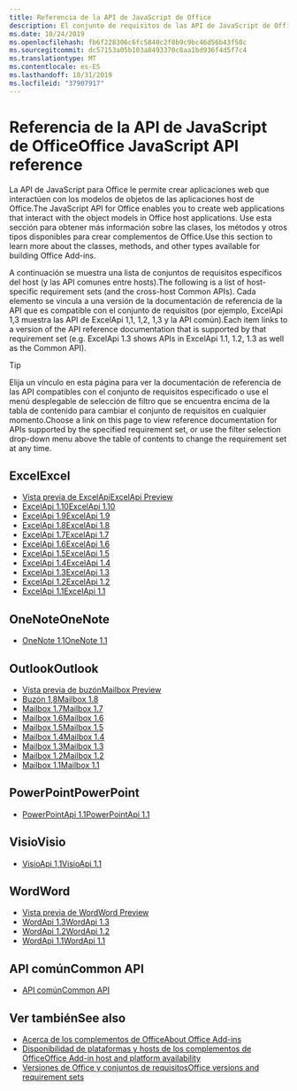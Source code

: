 ```yaml
---
title: Referencia de la API de JavaScript de Office
description: El conjunto de requisitos de las API de JavaScript de Office por host
ms.date: 10/24/2019
ms.openlocfilehash: fb6f228306c6fc5840c2f8b9c9bc46d56b43f50c
ms.sourcegitcommit: dc57153a05b103a8493370c8aa1bd936f4d5f7c4
ms.translationtype: MT
ms.contentlocale: es-ES
ms.lasthandoff: 10/31/2019
ms.locfileid: "37907917"
---
```

# <a name="office-javascript-api-reference"></a><span data-ttu-id="9b8e5-103">Referencia de la API de JavaScript de Office</span><span class="sxs-lookup"><span data-stu-id="9b8e5-103">Office JavaScript API reference</span></span>

<span data-ttu-id="9b8e5-104">La API de JavaScript para Office le permite crear aplicaciones web que interactúen con los modelos de objetos de las aplicaciones host de Office.</span><span class="sxs-lookup"><span data-stu-id="9b8e5-104">The JavaScript API for Office enables you to create web applications that interact with the object models in Office host applications.</span></span> <span data-ttu-id="9b8e5-105">Use esta sección para obtener más información sobre las clases, los métodos y otros tipos disponibles para crear complementos de Office.</span><span class="sxs-lookup"><span data-stu-id="9b8e5-105">Use this section to learn more about the classes, methods, and other types available for building Office Add-ins.</span></span>

<span data-ttu-id="9b8e5-106">A continuación se muestra una lista de conjuntos de requisitos específicos del host (y las API comunes entre hosts).</span><span class="sxs-lookup"><span data-stu-id="9b8e5-106">The following is a list of host-specific requirement sets (and the cross-host Common APIs).</span></span> <span data-ttu-id="9b8e5-107">Cada elemento se vincula a una versión de la documentación de referencia de la API que es compatible con el conjunto de requisitos (por ejemplo, ExcelApi 1,3 muestra las API de ExcelApi 1,1, 1,2, 1,3 y la API común).</span><span class="sxs-lookup"><span data-stu-id="9b8e5-107">Each item links to a version of the API reference documentation that is supported by that requirement set (e.g. ExcelApi 1.3 shows APIs in ExcelApi 1.1, 1.2, 1.3 as well as the Common API).</span></span>

> [!TIP]
> <span data-ttu-id="9b8e5-108">Elija un vínculo en esta página para ver la documentación de referencia de las API compatibles con el conjunto de requisitos especificado o use el menú desplegable de selección de filtro que se encuentra encima de la tabla de contenido para cambiar el conjunto de requisitos en cualquier momento.</span><span class="sxs-lookup"><span data-stu-id="9b8e5-108">Choose a link on this page to view reference documentation for APIs supported by the specified requirement set, or use the filter selection drop-down menu above the table of contents to change the requirement set at any time.</span></span>

## <a name="excel"></a><span data-ttu-id="9b8e5-109">Excel</span><span class="sxs-lookup"><span data-stu-id="9b8e5-109">Excel</span></span>

- [<span data-ttu-id="9b8e5-110">Vista previa de ExcelApi</span><span class="sxs-lookup"><span data-stu-id="9b8e5-110">ExcelApi Preview</span></span>](/javascript/api/excel?view=excel-js-preview)
- [<span data-ttu-id="9b8e5-111">ExcelApi 1.10</span><span class="sxs-lookup"><span data-stu-id="9b8e5-111">ExcelApi 1.10</span></span>](/javascript/api/excel?view=excel-js-1.10)
- [<span data-ttu-id="9b8e5-112">ExcelApi 1.9</span><span class="sxs-lookup"><span data-stu-id="9b8e5-112">ExcelApi 1.9</span></span>](/javascript/api/excel?view=excel-js-1.9)
- [<span data-ttu-id="9b8e5-113">ExcelApi 1.8</span><span class="sxs-lookup"><span data-stu-id="9b8e5-113">ExcelApi 1.8</span></span>](/javascript/api/excel?view=excel-js-1.8)
- [<span data-ttu-id="9b8e5-114">ExcelApi 1.7</span><span class="sxs-lookup"><span data-stu-id="9b8e5-114">ExcelApi 1.7</span></span>](/javascript/api/excel?view=excel-js-1.7)
- [<span data-ttu-id="9b8e5-115">ExcelApi 1.6</span><span class="sxs-lookup"><span data-stu-id="9b8e5-115">ExcelApi 1.6</span></span>](/javascript/api/excel?view=excel-js-1.6)
- [<span data-ttu-id="9b8e5-116">ExcelApi 1.5</span><span class="sxs-lookup"><span data-stu-id="9b8e5-116">ExcelApi 1.5</span></span>](/javascript/api/excel?view=excel-js-1.5)
- [<span data-ttu-id="9b8e5-117">ExcelApi 1.4</span><span class="sxs-lookup"><span data-stu-id="9b8e5-117">ExcelApi 1.4</span></span>](/javascript/api/excel?view=excel-js-1.4)
- [<span data-ttu-id="9b8e5-118">ExcelApi 1.3</span><span class="sxs-lookup"><span data-stu-id="9b8e5-118">ExcelApi 1.3</span></span>](/javascript/api/excel?view=excel-js-1.3)
- [<span data-ttu-id="9b8e5-119">ExcelApi 1.2</span><span class="sxs-lookup"><span data-stu-id="9b8e5-119">ExcelApi 1.2</span></span>](/javascript/api/excel?view=excel-js-1.2)
- [<span data-ttu-id="9b8e5-120">ExcelApi 1.1</span><span class="sxs-lookup"><span data-stu-id="9b8e5-120">ExcelApi 1.1</span></span>](/javascript/api/excel?view=excel-js-1.1)

## <a name="onenote"></a><span data-ttu-id="9b8e5-121">OneNote</span><span class="sxs-lookup"><span data-stu-id="9b8e5-121">OneNote</span></span>

- [<span data-ttu-id="9b8e5-122">OneNote 1,1</span><span class="sxs-lookup"><span data-stu-id="9b8e5-122">OneNote 1.1</span></span>](/javascript/api/onenote?view=onenote-js-1.1)

## <a name="outlook"></a><span data-ttu-id="9b8e5-123">Outlook</span><span class="sxs-lookup"><span data-stu-id="9b8e5-123">Outlook</span></span>

- [<span data-ttu-id="9b8e5-124">Vista previa de buzón</span><span class="sxs-lookup"><span data-stu-id="9b8e5-124">Mailbox Preview</span></span>](/javascript/api/outlook?view=outlook-js-preview)
- [<span data-ttu-id="9b8e5-125">Buzón 1,8</span><span class="sxs-lookup"><span data-stu-id="9b8e5-125">Mailbox 1.8</span></span>](/javascript/api/outlook?view=outlook-js-1.8)
- [<span data-ttu-id="9b8e5-126">Mailbox 1.7</span><span class="sxs-lookup"><span data-stu-id="9b8e5-126">Mailbox 1.7</span></span>](/javascript/api/outlook?view=outlook-js-1.7)
- [<span data-ttu-id="9b8e5-127">Mailbox 1.6</span><span class="sxs-lookup"><span data-stu-id="9b8e5-127">Mailbox 1.6</span></span>](/javascript/api/outlook?view=outlook-js-1.6)
- [<span data-ttu-id="9b8e5-128">Mailbox 1.5</span><span class="sxs-lookup"><span data-stu-id="9b8e5-128">Mailbox 1.5</span></span>](/javascript/api/outlook?view=outlook-js-1.5)
- [<span data-ttu-id="9b8e5-129">Mailbox 1.4</span><span class="sxs-lookup"><span data-stu-id="9b8e5-129">Mailbox 1.4</span></span>](/javascript/api/outlook?view=outlook-js-1.4)
- [<span data-ttu-id="9b8e5-130">Mailbox 1.3</span><span class="sxs-lookup"><span data-stu-id="9b8e5-130">Mailbox 1.3</span></span>](/javascript/api/outlook?view=outlook-js-1.3)
- [<span data-ttu-id="9b8e5-131">Mailbox 1.2</span><span class="sxs-lookup"><span data-stu-id="9b8e5-131">Mailbox 1.2</span></span>](/javascript/api/outlook?view=outlook-js-1.2)
- [<span data-ttu-id="9b8e5-132">Mailbox 1.1</span><span class="sxs-lookup"><span data-stu-id="9b8e5-132">Mailbox 1.1</span></span>](/javascript/api/outlook?view=outlook-js-1.1)

## <a name="powerpoint"></a><span data-ttu-id="9b8e5-133">PowerPoint</span><span class="sxs-lookup"><span data-stu-id="9b8e5-133">PowerPoint</span></span>

- [<span data-ttu-id="9b8e5-134">PowerPointApi 1.1</span><span class="sxs-lookup"><span data-stu-id="9b8e5-134">PowerPointApi 1.1</span></span>](/javascript/api/powerpoint?view=powerpoint-js-1.1)

## <a name="visio"></a><span data-ttu-id="9b8e5-135">Visio</span><span class="sxs-lookup"><span data-stu-id="9b8e5-135">Visio</span></span>

- [<span data-ttu-id="9b8e5-136">VisioApi 1,1</span><span class="sxs-lookup"><span data-stu-id="9b8e5-136">VisioApi 1.1</span></span>](/javascript/api/visio?view=visio-js-1.1)

## <a name="word"></a><span data-ttu-id="9b8e5-137">Word</span><span class="sxs-lookup"><span data-stu-id="9b8e5-137">Word</span></span>

- [<span data-ttu-id="9b8e5-138">Vista previa de Word</span><span class="sxs-lookup"><span data-stu-id="9b8e5-138">Word Preview</span></span>](/javascript/api/word?view=word-js-preview)
- [<span data-ttu-id="9b8e5-139">WordApi 1.3</span><span class="sxs-lookup"><span data-stu-id="9b8e5-139">WordApi 1.3</span></span>](/javascript/api/word?view=word-js-1.3)
- [<span data-ttu-id="9b8e5-140">WordApi 1.2</span><span class="sxs-lookup"><span data-stu-id="9b8e5-140">WordApi 1.2</span></span>](/javascript/api/word?view=word-js-1.2)
- [<span data-ttu-id="9b8e5-141">WordApi 1.1</span><span class="sxs-lookup"><span data-stu-id="9b8e5-141">WordApi 1.1</span></span>](/javascript/api/word?view=word-js-1.1)

## <a name="common-api"></a><span data-ttu-id="9b8e5-142">API común</span><span class="sxs-lookup"><span data-stu-id="9b8e5-142">Common API</span></span>

- [<span data-ttu-id="9b8e5-143">API común</span><span class="sxs-lookup"><span data-stu-id="9b8e5-143">Common API</span></span>](/javascript/api/office?view=common-js)

## <a name="see-also"></a><span data-ttu-id="9b8e5-144">Ver también</span><span class="sxs-lookup"><span data-stu-id="9b8e5-144">See also</span></span>

- [<span data-ttu-id="9b8e5-145">Acerca de los complementos de Office</span><span class="sxs-lookup"><span data-stu-id="9b8e5-145">About Office Add-ins</span></span>](/office/dev/add-ins/overview)
- [<span data-ttu-id="9b8e5-146">Disponibilidad de plataformas y hosts de los complementos de Office</span><span class="sxs-lookup"><span data-stu-id="9b8e5-146">Office Add-in host and platform availability</span></span>](/office/dev/add-ins/overview/office-add-in-availability)
- [<span data-ttu-id="9b8e5-147">Versiones de Office y conjuntos de requisitos</span><span class="sxs-lookup"><span data-stu-id="9b8e5-147">Office versions and requirement sets</span></span>](/office/dev/add-ins/develop/office-versions-and-requirement-sets)
